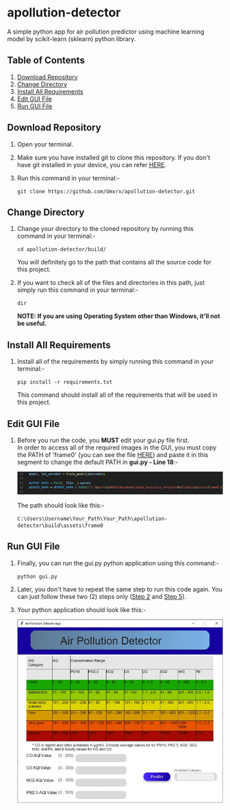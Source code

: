 # apollution-detector
A simple python app for air pollution predictor using machine learning model by scikit-learn (sklearn) python library.  

## **Table of Contents**
1. [Download Repository](https://github.com/Umxrx/apollution-detector/tree/main?tab=readme-ov-file#download-repository)  
2. [Change Directory](https://github.com/Umxrx/apollution-detector/tree/main?tab=readme-ov-file#change-directory)  
3. [Install All Requirements](https://github.com/Umxrx/apollution-detector/tree/main?tab=readme-ov-file#install-all-requirements)  
4. [Edit GUI File](https://github.com/Umxrx/apollution-detector/tree/main?tab=readme-ov-file#edit-gui-file)  
5. [Run GUI File](https://github.com/Umxrx/apollution-detector/tree/main?tab=readme-ov-file#run-gui-file)  

## **Download Repository**
1. Open your terminal.  
2. Make sure you have installed git to clone this repository. If you don't have git installed in your device, you can refer [HERE](https://github.com/git-guides/install-git).  
3. Run this command in your terminal:-
  
   ```
   git clone https://github.com/Umxrx/apollution-detector.git
   ```
  

## **Change Directory**
1. Change your directory to the cloned repository by running this command in your terminal:-  
  
   ```
   cd apollution-detector/build/
   ```
  
   You will definitely go to the path that contains all the source code for this project.  
2. If you want to check all of the files and directories in this path, just simply run this command in your terminal:-  
  
   ```
   dir
   ```
  
   **NOTE: If you are using Operating System other than Windows, it'll not be useful.**  

## **Install All Requirements**
1. Install all of the requirements by simply running this command in your terminal:-  
  
   ```
   pip install -r requirements.txt
   ```
  
   This command should install all of the requirements that will be used in this project.  

## **Edit GUI File**
1. Before you run the code, you **MUST** edit your gui.py file first.  
   In order to access all of the required images in the GUI, you must copy the PATH of 'frame0' (you can see the file [HERE](https://github.com/Umxrx/apollution-detector/tree/main/build/assets/frame0)) and paste it in this segment to change the default PATH in **gui.py - Line 18**:-
  
   ![](https://github.com/Umxrx/apollution-detector/blob/main/Images/Should-be-changed.jpg)
  
   The path should look like this:-  
  
   ```
   C:\Users\Username\Your_Path\Your_Path\apollution-detector\build\assets\frame0
   ```
  
## **Run GUI File**
1. Finally, you can run the gui.py python application using this command:-  
  
   ```
   python gui.py
   ```
  
2. Later, you don't have to repeat the same step to run this code again. You can just follow these two (2) steps only ([Step 2](https://github.com/Umxrx/apollution-detector/tree/main?tab=readme-ov-file#change-directory) and [Step 5](https://github.com/Umxrx/apollution-detector/tree/main?tab=readme-ov-file#run-gui-file)).  
3. Your python application should look like this:-  
  
   ![](https://github.com/Umxrx/apollution-detector/blob/main/Images/Air_Pollution_Detector_App.jpg)  
  
